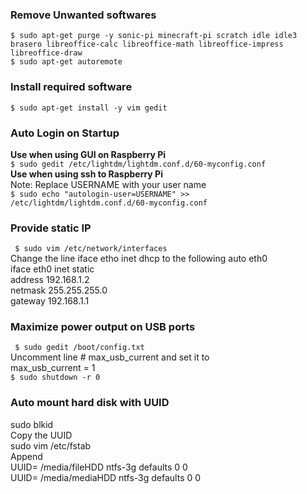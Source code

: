 <h3>Remove Unwanted softwares</h3>
<code>$ sudo apt-get purge -y sonic-pi minecraft-pi scratch idle idle3 brasero libreoffice-calc libreoffice-math libreoffice-impress libreoffice-draw</code><br>
<code>$ sudo apt-get autoremote</code><br>

<h3>Install required software</h3>
<code>$ sudo apt-get install -y vim gedit</code>

<h3> Auto Login on Startup </h3>
<b>Use when using GUI on Raspberry Pi</b><br>
<code>$ sudo gedit /etc/lightdm/lightdm.conf.d/60-myconfig.conf </code><br>
<b>Use when using ssh to Raspberry Pi</b><br>
Note: Replace USERNAME with your user name <br>
<code>$ sudo echo "autologin-user=USERNAME" >> /etc/lightdm/lightdm.conf.d/60-myconfig.conf </code>

<h3>Provide static IP</h3>
<code> $ sudo vim /etc/network/interfaces </code><br>
Change the line iface etho inet dhcp to the following
auto eth0 <br>
iface eth0 inet static <Br>
address 192.168.1.2 <br>
netmask 255.255.255.0 <br>
gateway 192.168.1.1 <br>

<h3>Maximize power output on USB ports </h3>
<code> $ sudo gedit /boot/config.txt </code> <bR>
Uncomment line # max_usb_current and set it to <bR>
max_usb_current = 1 <br>
<code>$ sudo shutdown -r 0 </code><bR>

<h3> Auto mount hard disk with UUID </h3>
sudo blkid <br>
Copy the UUID <br>
sudo vim /etc/fstab <br>
Append <br>
UUID=<UUID>	/media/fileHDD	ntfs-3g	defaults	0	0 <br>
UUID=<UUID> /media/mediaHDD ntfs-3g defaults	0	0 <br>

